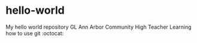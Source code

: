 # hello-world
My hello world repository
GL Ann Arbor Community High Teacher
Learning how to use git :octocat: